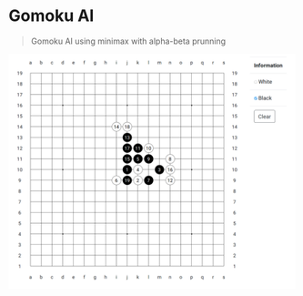 # Gomoku AI
> Gomoku AI using minimax with alpha-beta prunning

<p align="center">
    <img width="1000" src="./screenshot.png">
</p>
